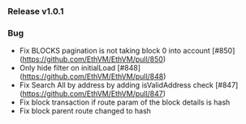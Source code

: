 ### Release v1.0.1

### Bug

- Fix BLOCKS pagination is not taking block 0 into account [#850] (https://github.com/EthVM/EthVM/pull/850)
- Only hide filter on initialLoad [#848] (https://github.com/EthVM/EthVM/pull/848)
- Fix Search All by address by adding isValidAddress check [#847] (https://github.com/EthVM/EthVM/pull/847)
- Fix block transaction if route param of the block details is hash
- Fix block parent route changed to hash
